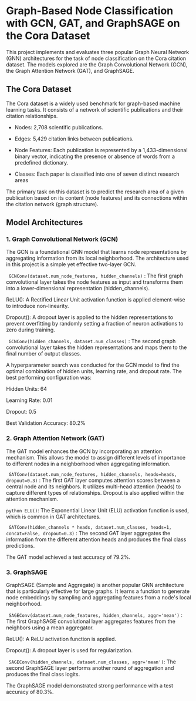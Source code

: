 # Graph-Based Node Classification with GCN, GAT, and GraphSAGE on the Cora Dataset
This project implements and evaluates three popular Graph Neural Network (GNN) architectures for the task of node classification on the Cora citation dataset. The models explored are the Graph Convolutional Network (GCN), the Graph Attention Network (GAT), and GraphSAGE.
## The Cora Dataset
The Cora dataset is a widely used benchmark for graph-based machine learning tasks. It consists of a network of scientific publications and their citation relationships.

- Nodes: 2,708 scientific publications.

- Edges: 5,429 citation links between publications.

- Node Features: Each publication is represented by a 1,433-dimensional binary vector, indicating the presence or absence of words from a predefined dictionary.

- Classes: Each paper is classified into one of seven distinct research areas

The primary task on this dataset is to predict the research area of a given publication based on its content (node features) and its connections within the citation network (graph structure).

## Model Architectures
### 1. Graph Convolutional Network (GCN)
The GCN is a foundational GNN model that learns node representations by aggregating information from its local neighborhood. The architecture used in this project is a simple yet effective two-layer GCN.

``` GCNConv(dataset.num_node_features, hidden_channels)``` :
 The first graph convolutional layer takes the node features as input and transforms them into a lower-dimensional representation (hidden_channels).

ReLU(): A Rectified Linear Unit activation function is applied element-wise to introduce non-linearity.

Dropout(): A dropout layer is applied to the hidden representations to prevent overfitting by randomly setting a fraction of neuron activations to zero during training.

``` GCNConv(hidden_channels, dataset.num_classes)``` 
: The second graph convolutional layer takes the hidden representations and maps them to the final number of output classes.

A hyperparameter search was conducted for the GCN model to find the optimal combination of hidden units, learning rate, and dropout rate. The best performing configuration was:

Hidden Units: 64

Learning Rate: 0.01

Dropout: 0.5

Best Validation Accuracy: 80.2%

### 2. Graph Attention Network (GAT)
The GAT model enhances the GCN by incorporating an attention mechanism. This allows the model to assign different levels of importance to different nodes in a neighborhood when aggregating information.

``` GATConv(dataset.num_node_features, hidden_channels, heads=heads, dropout=0.3)```
: The first GAT layer computes attention scores between a central node and its neighbors. It utilizes multi-head attention (heads) to capture different types of relationships. Dropout is also applied within the attention mechanism.

```python ELU()```: The Exponential Linear Unit (ELU) activation function is used, which is common in GAT architectures.

``` GATConv(hidden_channels * heads, dataset.num_classes, heads=1, concat=False, dropout=0.3)``` : The second GAT layer aggregates the information from the different attention heads and produces the final class predictions.

The GAT model achieved a test accuracy of 79.2%.

### 3. GraphSAGE
GraphSAGE (Sample and Aggregate) is another popular GNN architecture that is particularly effective for large graphs. It learns a function to generate node embeddings by sampling and aggregating features from a node's local neighborhood.

``` SAGEConv(dataset.num_node_features, hidden_channels, aggr='mean')``` : The first GraphSAGE convolutional layer aggregates features from the neighbors using a mean aggregator.

ReLU(): A ReLU activation function is applied.

Dropout(): A dropout layer is used for regularization.

``` SAGEConv(hidden_channels, dataset.num_classes, aggr='mean')```: The second GraphSAGE layer performs another round of aggregation and produces the final class logits.

The GraphSAGE model demonstrated strong performance with a test accuracy of 80.3%.
